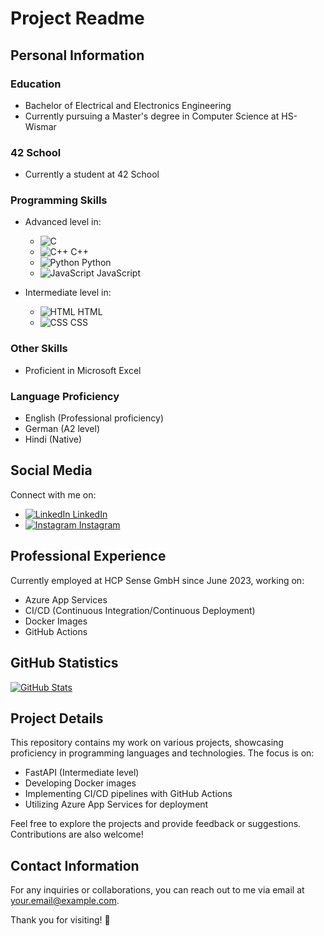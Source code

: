 # Project Readme

## Personal Information

### Education
- Bachelor of Electrical and Electronics Engineering
- Currently pursuing a Master's degree in Computer Science at HS-Wismar

### 42 School
- Currently a student at 42 School

### Programming Skills
- Advanced level in:
  - ![C](https://upload.wikimedia.org/wikipedia/commons/thumb/1/18/C_Programming_Language.svg/695px-C_Programming_Language.svg.png)
  - ![C++](icons/cpp.png) C++
  - ![Python](icons/python.png) Python
  - ![JavaScript](icons/javascript.png) JavaScript

- Intermediate level in:
  - ![HTML](icons/html.png) HTML
  - ![CSS](icons/css.png) CSS

### Other Skills
- Proficient in Microsoft Excel

### Language Proficiency
- English (Professional proficiency)
- German (A2 level)
- Hindi (Native)

## Social Media

Connect with me on:
- [![LinkedIn](icons/linkedin.png) LinkedIn](https://www.linkedin.com/in/your-linkedin-profile)
- [![Instagram](icons/instagram.png) Instagram](https://www.instagram.com/your-instagram-profile)

## Professional Experience

Currently employed at HCP Sense GmbH since June 2023, working on:
- Azure App Services
- CI/CD (Continuous Integration/Continuous Deployment)
- Docker Images
- GitHub Actions

## GitHub Statistics

[![GitHub Stats](https://github-readme-stats.vercel.app/api?username=your-github-username&show_icons=true&count_private=true&hide=issues,contribs&theme=radical)](https://github.com/anuraghazra/github-readme-stats)

## Project Details

This repository contains my work on various projects, showcasing proficiency in programming languages and technologies. The focus is on:
- FastAPI (Intermediate level)
- Developing Docker images
- Implementing CI/CD pipelines with GitHub Actions
- Utilizing Azure App Services for deployment

Feel free to explore the projects and provide feedback or suggestions. Contributions are also welcome!

## Contact Information

For any inquiries or collaborations, you can reach out to me via email at your.email@example.com.

Thank you for visiting! 🚀

